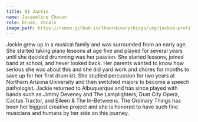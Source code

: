 ```yaml
---
title: 01 Jackie
name: Jacqueline Chacon
role: Drums, Vocals
image_path: https://nsmsn.github.io/theordinarythings/img/jackie-profile.png
---
```


Jackie grew up in a musical family and was surrounded from an early age. She started taking piano lessons at age five and played for several years until she decided drumming was her passion. She started lessons, joined band at school, and never looked back. Her parents wanted to know how serious she was about this and she did yard work and chores for months to save up for her first drum kit. She studied percussion for two years at Northern Arizona University and then switched majors to become a speech pathologist. Jackie returned to Albuquerque and has since played with bands such as Jimmy Deveney and The Lamplighters, Dust City Opera, Cactus Tractor, and Eileen & The In-Betweens. The Ordinary Things has been her biggest creative project and she is honored to have such fine musicians and humans by her side on this&nbsp;journey.

